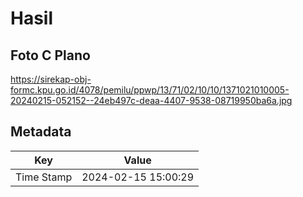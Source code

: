 # Hasil

## Foto C Plano

https://sirekap-obj-formc.kpu.go.id/4078/pemilu/ppwp/13/71/02/10/10/1371021010005-20240215-052152--24eb497c-deaa-4407-9538-08719950ba6a.jpg


## Metadata

| Key        | Value               |
| ---------- | ------------------- |
| Time Stamp | 2024-02-15 15:00:29 |



